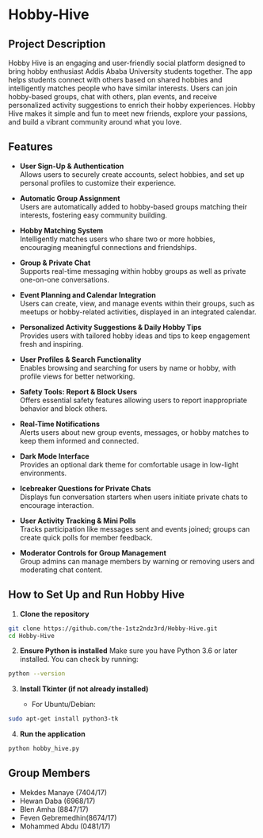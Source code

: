 # Hobby-Hive
## Project Description
Hobby Hive is an engaging and user-friendly social platform designed to bring hobby enthusiast Addis Ababa University students together. The app helps students connect with others based on shared hobbies and intelligently matches people who have similar interests. Users can join hobby-based groups, chat with others, plan events, and receive personalized activity suggestions to enrich their hobby experiences. Hobby Hive makes it simple and fun to meet new friends, explore your passions, and build a vibrant community around what you love. 

## Features

- **User Sign-Up & Authentication**  
  Allows users to securely create accounts, select hobbies, and set up personal profiles to customize their experience.

- **Automatic Group Assignment**  
  Users are automatically added to hobby-based groups matching their interests, fostering easy community building.

- **Hobby Matching System**  
  Intelligently matches users who share two or more hobbies, encouraging meaningful connections and friendships.

- **Group & Private Chat**  
  Supports real-time messaging within hobby groups as well as private one-on-one conversations.

- **Event Planning and Calendar Integration**  
  Users can create, view, and manage events within their groups, such as meetups or hobby-related activities, displayed in an integrated calendar.

- **Personalized Activity Suggestions & Daily Hobby Tips**  
  Provides users with tailored hobby ideas and tips to keep engagement fresh and inspiring.

- **User Profiles & Search Functionality**  
  Enables browsing and searching for users by name or hobby, with profile views for better networking.

- **Safety Tools: Report & Block Users**  
  Offers essential safety features allowing users to report inappropriate behavior and block others.

- **Real-Time Notifications**  
  Alerts users about new group events, messages, or hobby matches to keep them informed and connected.

- **Dark Mode Interface**  
  Provides an optional dark theme for comfortable usage in low-light environments.

- **Icebreaker Questions for Private Chats**  
  Displays fun conversation starters when users initiate private chats to encourage interaction.

- **User Activity Tracking & Mini Polls**  
  Tracks participation like messages sent and events joined; groups can create quick polls for member feedback.

- **Moderator Controls for Group Management**  
  Group admins can manage members by warning or removing users and moderating chat content.


## How to Set Up and Run Hobby Hive

1. **Clone the repository**  
```bash
git clone https://github.com/the-1stz2ndz3rd/Hobby-Hive.git
cd Hobby-Hive
```

2. **Ensure Python is installed**
   Make sure you have Python 3.6 or later installed. You can check by running:

```bash
python --version
```

3. **Install Tkinter (if not already installed)**

   * For Ubuntu/Debian:

```bash
sudo apt-get install python3-tk
```

4. **Run the application**

```bash
python hobby_hive.py
```

## Group Members
- Mekdes Manaye (7404/17)
- Hewan Daba (6968/17)
- Blen Amha (8847/17)
- Feven Gebremedhin(8674/17)
- Mohammed Abdu (0481/17)





